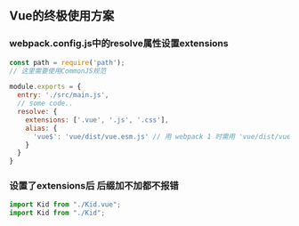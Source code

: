 ## Vue的终极使用方案


### webpack.config.js中的resolve属性设置extensions
```javascript
const path = require('path');
// 这里需要使用CommonJS规范

module.exports = {
  entry: './src/main.js',
  // some code..
  resolve: {
    extensions: ['.vue', '.js', '.css'],
    alias: {
      'vue$': 'vue/dist/vue.esm.js' // 用 webpack 1 时需用 'vue/dist/vue.common.js'
    }
  }
}

```

### 设置了extensions后 后缀加不加都不报错
```javascript
import Kid from "./Kid.vue";
import Kid from "./Kid";
```